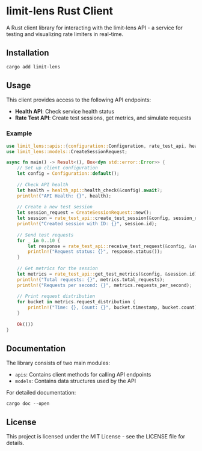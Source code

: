 # limit-lens Rust Client

A Rust client library for interacting with the limit-lens API - a service for testing and visualizing rate limiters in real-time.

## Installation

```bash
cargo add limit-lens
```

## Usage

This client provides access to the following API endpoints:

- **Health API**: Check service health status
- **Rate Test API**: Create test sessions, get metrics, and simulate requests

### Example

```rust
use limit_lens::apis::{configuration::Configuration, rate_test_api, health_api};
use limit_lens::models::CreateSessionRequest;

async fn main() -> Result<(), Box<dyn std::error::Error>> {
    // Set up client configuration
    let config = Configuration::default();
    
    // Check API health
    let health = health_api::health_check(&config).await?;
    println!("API Health: {}", health);
    
    // Create a new test session
    let session_request = CreateSessionRequest::new();
    let session = rate_test_api::create_test_session(&config, session_request).await?;
    println!("Created session with ID: {}", session.id);
    
    // Send test requests
    for _ in 0..10 {
        let response = rate_test_api::receive_test_request(&config, &session.id).await?;
        println!("Request status: {}", response.status());
    }
    
    // Get metrics for the session
    let metrics = rate_test_api::get_test_metrics(&config, &session.id).await?;
    println!("Total requests: {}", metrics.total_requests);
    println!("Requests per second: {}", metrics.requests_per_second);
    
    // Print request distribution
    for bucket in metrics.request_distribution {
        println!("Time: {}, Count: {}", bucket.timestamp, bucket.count);
    }
    
    Ok(())
}
```

## Documentation

The library consists of two main modules:

- `apis`: Contains client methods for calling API endpoints
- `models`: Contains data structures used by the API

For detailed documentation:

```
cargo doc --open
```

## License

This project is licensed under the MIT License - see the LICENSE file for details.

